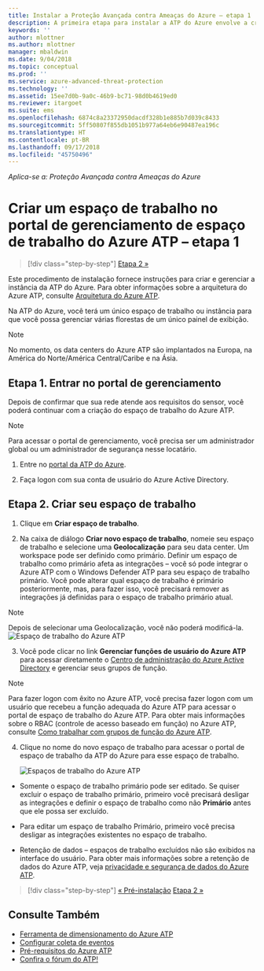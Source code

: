 ```yaml
---
title: Instalar a Proteção Avançada contra Ameaças do Azure – etapa 1 | Microsoft Docs
description: A primeira etapa para instalar a ATP do Azure envolve a criação de um espaço de trabalho para sua implantação da ATP do Azure.
keywords: ''
author: mlottner
ms.author: mlottner
manager: mbaldwin
ms.date: 9/04/2018
ms.topic: conceptual
ms.prod: ''
ms.service: azure-advanced-threat-protection
ms.technology: ''
ms.assetid: 15ee7d0b-9a0c-46b9-bc71-98d0b4619ed0
ms.reviewer: itargoet
ms.suite: ems
ms.openlocfilehash: 6874c8a23372950dacdf328b1e885b7d039c8433
ms.sourcegitcommit: 5ff50807f855db1051b977a64eb6e90487ea196c
ms.translationtype: HT
ms.contentlocale: pt-BR
ms.lasthandoff: 09/17/2018
ms.locfileid: "45750496"
---
```

*Aplica-se a: Proteção Avançada contra Ameaças do Azure*


# <a name="creating-a-workspace-in-the-azure-atp-workspace-management-portal---step-1"></a>Criar um espaço de trabalho no portal de gerenciamento de espaço de trabalho do Azure ATP – etapa 1

>[!div class="step-by-step"]
[Etapa 2 »](install-atp-step2.md)

Este procedimento de instalação fornece instruções para criar e gerenciar a instância da ATP do Azure. Para obter informações sobre a arquitetura do Azure ATP, consulte [Arquitetura do Azure ATP](atp-architecture.md).

Na ATP do Azure, você terá um único espaço de trabalho ou instância para que você possa gerenciar várias florestas de um único painel de exibição. 

> [!NOTE]
> No momento, os data centers do Azure ATP são implantados na Europa, na América do Norte/América Central/Caribe e na Ásia.

## <a name="step-1-enter-the-management-portal"></a>Etapa 1. Entrar no portal de gerenciamento

Depois de confirmar que sua rede atende aos requisitos do sensor, você poderá continuar com a criação do espaço de trabalho do Azure ATP.

> [!NOTE]
>Para acessar o portal de gerenciamento, você precisa ser um administrador global ou um administrador de segurança nesse locatário.


1.  Entre no [portal da ATP do Azure](https://portal.atp.azure.com).

2.  Faça logon com sua conta de usuário do Azure Active Directory.

## <a name="step-2-create-your-workspace"></a>Etapa 2. Criar seu espaço de trabalho

1. Clique em **Criar espaço de trabalho**.

2. Na caixa de diálogo **Criar novo espaço de trabalho**, nomeie seu espaço de trabalho e selecione uma **Geolocalização** para seu data center. Um workspace pode ser definido como primário. Definir um espaço de trabalho como primário afeta as integrações – você só pode integrar o Azure ATP com o Windows Defender ATP para seu espaço de trabalho primário. Você pode alterar qual espaço de trabalho é primário posteriormente, mas, para fazer isso, você precisará remover as integrações já definidas para o espaço de trabalho primário atual.
 > [!NOTE]
 > Depois de selecionar uma Geolocalização, você não poderá modificá-la.
    ![Espaço de trabalho do Azure ATP](media/create-workspace.png)

3. Você pode clicar no link **Gerenciar funções de usuário do Azure ATP** para acessar diretamente o [Centro de administração do Azure Active Directory](https://docs.microsoft.com/azure/active-directory/active-directory-assign-admin-roles-azure-portal) e gerenciar seus grupos de função.

 > [!NOTE]
 > Para fazer logon com êxito no Azure ATP, você precisa fazer logon com um usuário que recebeu a função adequada do Azure ATP para acessar o portal de espaço de trabalho do Azure ATP. Para obter mais informações sobre o RBAC (controle de acesso baseado em função) no Azure ATP, consulte [Como trabalhar com grupos de função do Azure ATP](atp-role-groups.md).

4. Clique no nome do novo espaço de trabalho para acessar o portal de espaço de trabalho da ATP do Azure para esse espaço de trabalho.

    ![Espaços de trabalho do Azure ATP](media/atp-workspaces.png)

- Somente o espaço de trabalho primário pode ser editado. Se quiser excluir o espaço de trabalho primário, primeiro você precisará desligar as integrações e definir o espaço de trabalho como não **Primário** antes que ele possa ser excluído.
- Para editar um espaço de trabalho Primário, primeiro você precisa desligar as integrações existentes no espaço de trabalho.

- Retenção de dados – espaços de trabalho excluídos não são exibidos na interface do usuário. Para obter mais informações sobre a retenção de dados do Azure ATP, veja [privacidade e segurança de dados do Azure ATP](atp-privacy-compliance.md).


>[!div class="step-by-step"]
[« Pré-instalação](configure-port-mirroring.md)
[Etapa 2 »](install-atp-step2.md)


## <a name="see-also"></a>Consulte Também
- [Ferramenta de dimensionamento do Azure ATP](http://aka.ms/aatpsizingtool)
- [Configurar coleta de eventos](configure-event-collection.md)
- [Pré-requisitos do Azure ATP](atp-prerequisites.md)
- [Confira o fórum do ATP!](https://aka.ms/azureatpcommunity)
